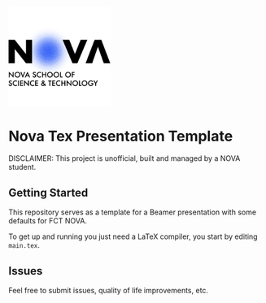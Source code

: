 <img src="logo-nova.png" width=200 align="center">

# Nova Tex Presentation Template

DISCLAIMER: This project is unofficial, built and managed by a NOVA student.

## Getting Started

This repository serves as a template for a Beamer presentation with some defaults for FCT NOVA.

To get up and running you just need a LaTeX compiler, you start by editing `main.tex`.

## Issues

Feel free to submit issues, quality of life improvements, etc.
